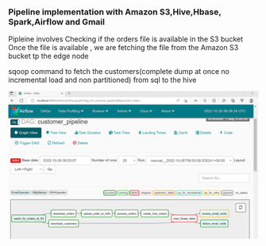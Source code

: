 ### Pipeline implementation with Amazon S3,Hive,Hbase, Spark,Airflow and Gmail

Pipleine involves 
Checking if the orders file is available in the S3 bucket
Once the file is available , we are fetching the file from the Amazon S3 bucket tp the edge node

sqoop command to fetch the customers(complete dump at once no incremental load and non partitioned) from sql to the hive


<p align="center">
  <img src="Airflow_pipeine.jpg" width="750" title="Loaded model in blender">
</p>
